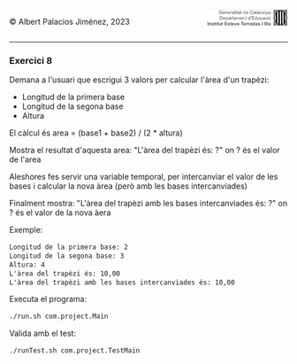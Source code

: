 <div style="display: flex; width: 100%;">
    <div style="flex: 1; padding: 0px;">
        <p>© Albert Palacios Jiménez, 2023</p>
    </div>
    <div style="flex: 1; padding: 0px; text-align: right;">
        <img src="../../assets/ieti.png" height="32" alt="Logo de IETI" style="max-height: 32px;">
    </div>
</div>
<hr/>

### Exercici 8

Demana a l'usuari que escrigui 3 valors per calcular l'àrea d'un trapèzi:

* Longitud de la primera base
* Longitud de la segona base
* Altura

El càlcul és area = (base1 + base2) / (2 * altura)

Mostra el resultat d'aquesta area: "L'àrea del trapèzi és: ?" on ? és el valor de l'area

Aleshores fes servir una variable temporal, per intercanviar el valor de les bases i calcular la nova àrea (però amb les bases intercanviades)

Finalment mostra: "L'àrea del trapèzi amb les bases intercanviades és: ?" on ? és el valor de la nova àera

Exemple:
```text
Longitud de la primera base: 2
Longitud de la segona base: 3
Altura: 4
L'àrea del trapèzi és: 10,00
L'àrea del trapèzi amb les bases intercanviades és: 10,00
```

Executa el programa:
```bash
./run.sh com.project.Main
```

Valida amb el test:
```bash
./runTest.sh com.project.TestMain
```
